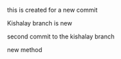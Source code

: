 this is created for a new commit

Kishalay branch is new


second commit to the kishalay branch


new method